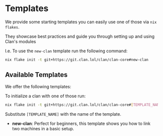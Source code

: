 # Templates

We provide some starting templates you can easily use one of those via `nix flakes`.

They showcase best practices and guide you through setting up and using Clan's modules

I.e. To use the `new-clan` template run the following command:

```bash
nix flake init -t git+https://git.clan.lol/clan/clan-core#new-clan
```

## Available Templates

We offer the following templates:

To initialize a clan with one of those run:
```bash
nix flake init -t git+https://git.clan.lol/clan/clan-core#[TEMPLATE_NAME]
```

Substitute `[TEMPLATE_NAME]` with the name of the template.

- **new-clan**:  Perfect for beginners, this template shows you how to link two machines in a basic setup.
